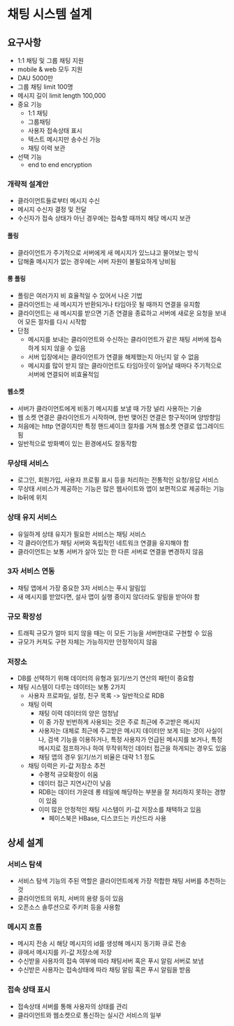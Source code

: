 # 채팅 시스템 설계

## 요구사항
- 1:1 채팅 및 그룹 채팅 지원
- mobile & web 모두 지원
- DAU 5000만
- 그룹 채팅 limit 100명
- 메시지 길이 limit length 100,000
- 중요 기능
  - 1:1 채팅
  - 그룹채팅
  - 사용자 접속상태 표시
  - 텍스트 메시지만 송수신 가능
  - 채팅 이력 보관
- 선택 기능
  - end to end encryption

### 개략적 설계안
- 클라이언트들로부터 메시지 수신
- 메시지 수신자 결정 및 전달
- 수신자가 접속 상태가 아닌 경우에는 접속할 때까지 해당 메시지 보관

#### 폴링
- 클라이언트가 주기적으로 서버에게 새 메시지가 있느냐고 물어보는 방식
- 답해줄 메시지가 없는 경우에는 서버 자원이 불필요하게 낭비됨

#### 롱 폴링
- 폴링은 여러가지 비 효율적일 수 있어서 나온 기법
- 클라이언트는 새 메시지가 반환되거나 타임아웃 될 때까지 연결을 유지함
- 클라이언트는 새 메시지를 받으면 기존 연결을 종료하고 서버에 새로운 요청을 보내어 모든 절차를 다시 시작함
- 단점
  - 메시지를 보내는 클라이언트와 수신하는 클라이언트가 같은 채팅 서버에 접속하게 되지 않을 수 있음
  - 서버 입장에서는 클라이언트가 연결을 해제했는지 아닌지 알 수 없음
  - 메시지를 많이 받지 않는 클라이언트도 타임아웃이 일어날 때마다 주기적으로 서버에 연결되어 비효율적임

#### 웹소켓
- 서버가 클라이언트에게 비동기 메시지를 보낼 때 가장 널리 사용하는 기술
- 웹 소켓 연결은 클라이언트가 시작하며, 한번 맺어진 연결은 항구적이며 양방향임
- 처음에는 http 연결이지만 특정 핸드셰이크 절차를 거쳐 웹소켓 연결로 업그레이드 됨
- 일반적으로 방화벽이 있는 환경에서도 잘동작함

### 무상태 서비스
- 로그인, 회원가입, 사용자 프로필 표시 등을 처리하는 전통적인 요청/응답 서비스
- 무상태 서비스가 제공하는 기능은 많은 웹사이트와 앱이 보편적으로 제공하는 기능
- lb뒤에 위치

### 상태 유지 서비스
- 유일하게 상태 유지가 필요한 서비스는 채팅 서비스
- 각 클라이언트가 채팅 서버와 독립적인 네트워크 연결을 유지해야 함
- 클라이언트는 보통 서버가 살아 있는 한 다른 서버로 연결을 변경하지 않음

### 3자 서비스 연동
- 채팅 앱에서 가장 중요한 3자 서비스는 푸시 알림임
- 새 메시지를 받았다면, 설사 앱이 실행 중이지 않더라도 알림을 받아야 함

### 규모 확장성
- 트래픽 규모가 얼마 되지 않을 때는 이 모든 기능을 서버한대로 구현할 수 있음
- 규모가 커져도 구현 자체는 가능하지만 안정적이지 않음

### 저장소
- DB를 선택하기 위해 데이터의 유형과 읽기/쓰기 연산의 패턴이 중요함
- 채팅 시스템이 다루는 데이터는 보통 2가지
  - 사용자 프로파일, 설정, 친구 목록 -> 일반적으로 RDB
  - 채팅 이력
    - 채팅 이력 데이터의 양은 엄청남
    - 이 중 가장 빈번하게 사용되는 것은 주로 최근에 주고받은 메시지
    - 사용자는 대체로 최근에 주고받은 메시지 데이터만 보게 되는 것이 사실이나, 검색 기능을 이용하거나, 특정 사용자가 언급된 메시지를 보거나, 특정 메시지로 점프하거나 하여 무작위적인 데이터 접근을 하게되는 경우도 있음
    - 채팅 앱의 경우 읽기/쓰기 비율은 대략 1:1 정도
  - 채팅 이력은 키-값 저장소 추천
    - 수평적 규모확장이 쉬움
    - 데이터 접근 지연시간이 낮음
    - RDB는 데이터 가운데 롱 테일에 해당하는 부분을 잘 처리하지 못하는 경향이 있음
    - 이미 많은 안정적인 채팅 시스템이 키-값 저장소를 채택하고 있음
      - 페이스북은 HBase, 디스코드는 카산드라 사용

## 상세 설계
### 서비스 탐색
- 서비스 탐색 기능의 주된 역할은 클라이언트에게 가장 적합한 채팅 서버를 추천하는 것
- 클라이언트의 위치, 서버의 용량 등이 있음
- 오픈소스 솔루션으로 주키퍼 등을 사용함

### 메시지 흐름
- 메시지 전송 시 해당 메시지의 id를 생성해 메시지 동기화 큐로 전송
- 큐에서 메시지를 키-값 저장소에 저장
- 수신받을 사용자의 접속 여부에 따라 채팅서버 혹은 푸시 알림 서버로 보냄
- 수신받은 사용자는 접속상태에 따라 채팅 알림 혹은 푸시 알림을 받음

### 접속 상태 표시
- 접속상태 서버를 통해 사용자의 상태를 관리
- 클라이언트와 웹소켓으로 통신하는 실시간 서비스의 일부